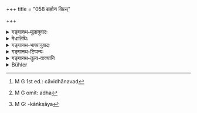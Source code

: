 +++
title = "058 ब्राह्मेण विप्रस्"

+++

<details><summary>गङ्गानथ-मूलानुवादः</summary>

Every time, the Brāhmana should sip water, either though the receptacle dedicated to Brahmā, or through that dedicated to Prajāpati, or through that dedicated to the ‘Thrice-ten’ (Gods); but never through that dedicated to the Pitṛs.—(58)
</details>

<details><summary>मेधातिथिः</summary>

**तीर्थ**शब्देन पवित्रम् उदकाधिकरणम् उच्यते । तारणाय पापप्रमोचनाय च तिष्ठतीति तीर्थम् । क्वचित् तु तरन्त्य् अनेनेति तीर्थम् उदकावतरणमार्गः । इह तूदकाधारकरतलैकदेश उच्यते । स्तुत्या वा तीर्थशब्दप्रयोगः । न हि तत्र नित्यस्था आपः । तेन **उपस्पृशेद्** आचामेत् । **ब्राह्मेणेत्य्** एतद् अपि स्तुत्यर्थम् एव । ब्रह्मा देवतास्येति । न हि तीर्थस्य देवता भवत्य् अयागरूपत्वाद् अमन्त्रत्वाच् च । यागरूपतां च केनचिद् धर्मेण शुद्धिहेतुत्वादिनाध्यारोप्य देवतातद्धितः । **नित्यकालं** शौचार्थे कर्माङ्गे च । **कः** प्रजापतिः, स देवतास्येति **कायम्** । एवं त्रिदशा देवता अस्येति **त्रैदशिकम्** । त्रिदशशब्दाद् देवताणिकृते स्वार्थे कः । देवतात्वं च पूर्ववत् । एभिस् तीर्थैर् **उपस्पृशेत्** । **विप्र**ग्रहणम् अविवक्षितम् । यतः क्षत्रियादीनं विशेषं वक्ष्यति । न चासत्यां सामान्यतः प्राप्तौ विशेषविधानम् उपपद्यते, "कण्ठगाभिस् तु भूमिपः" (म्ध् २.६२) इत्यादि । **न पित्र्येण** पितृदैवत्येन **कदाचिद्** अपि । स्फोटपिटकादिना ब्राह्मादितीर्थेष्व् अयोग्यताम् आयातेष्व् अपि ।

- <u>ननु</u> चाविधानाद्[^२१०] एव पित्र्यस्याप्राप्तिः । <u>अस्त्य्</u> अत्राशङ्का । पितृतीर्थज्ञापनार्थं तावत् पित्र्यं तयोर् अध[^२११] इत्य् अवश्यं वक्तव्यम् । न च तस्येह कार्यं निर्दिश्यते । कार्याकाङ्क्षायां[^२१२] प्रकृतत्वात् तेन कार्येण संबन्ध आशङ्क्येत । अद्य पुनः प्रतिषेधे सति पित्र्यम् इति समाख्ययैव कार्यावगतिः, उदकतर्पणादि पितृकर्म एतेन तीर्थेन कर्तव्यम् । एवं स्तुतिर् अन्वयिनी भवति । श्रुतिनोदितत्वाच् च ब्राह्मादीनां तदभावे प्राप्ताशङ्कानिवृत्त्यर्थं युक्तम् अस्याभिधानम् ॥ २.५८ ॥


[^२१२]:
     M G: -kāṅkṣāya


[^२११]:
     M G omit: adha


[^२१०]:
     M G 1st ed.: cāvidhānavad
</details>

<details><summary>गङ्गानथ-भाष्यानुवादः</summary>

The term ‘*tīrtha*,’ ‘Receptacle,’ means a clean vessel containing water; ‘*tīrtha*’ (literally) is that which exists for the purpose of saving people, *i.e*., freeing them from their sins. In some places ‘*tīrtha*’ is explained as ‘that by which people descend into water.’ In the present context however it stands for that part of the palm of the hand which contains water; and we must take the word ‘*tīrtha*’ as applied to the hand, with a view to eulogise it, only figuratively; for water does not remain in the hand always (and as such it cannot be called *tīrtha* in its literal sense).

Through the said receptacle, *he should sip water*.

‘*Dedicated to Brahmā*’;—this also is a figurative eulogy. The term means ‘that of which Brahmā is the deity’; and certainly the said ‘Receptacle,’ not being of the nature of a ‘sacrifice,’ or of a ‘Mantra,’ could not be said to be ‘dedicated to a deity.’ The special nominal affix in the word ‘*brāhma*,’ which denotes ‘dedication to a deity,’ may however be justified on the assumption that the said receptacle resembles a ‘sacrifice’ in certain characteristics, such as being the means of sanctification and so forth.

‘*Every time*’—*i.e*., for the purposes of cleanliness, as also as part of religious performances.

‘*Kāya*’—‘Ka’ stands for Prajāpati: hence ‘*kāya*’ is that which is dedicated to Prajāpati.

Similarly that which is dedicated to the ‘thrice-ten’—*i.e*., the Gods—is called the ‘*traidaśikam*.’ The word ‘*traidaśikam*’ is derived from ‘*tridaśa*’ with the deifìc affix ‘*aṇ*,’ and then the reflexive ‘*ka*.’ And the deific character in this case also is of the same kind as before (in the term ‘*brāhma*’).

Through these receptacles one should sip water. The mention of the
*Brāhmaṇa* (Vipra) is not meant to be significant here. For special
rules for the *Kṣatriya*, etc., are going to be added later on (in verse 62, *et seq*.); and unless we had a general rule, there could he no room for specifications \[and it is the present verse alone that could be taken as formulating that general rule, and hence it could not be taken as restricted to. the Brāhmaṇa only.\]

‘*Not through that dedicated to the* *Pitṛs*’—*i.e*., never through that of which the Pitṛs are the deity; even in cases where the aforesaid parts of the hand are disabled by the presence of boils and pimples.

*Objection*.—“The mere fact of *what is sacred to Pitṛs* not having been
enjoined makes it impossible to be used (why should the negation be re-iterated)?”

*Answer*.—There is one danger in that: The next verse supplies the
description of ‘the receptacle dedicated to Pitṛs’; while there is no use for it laid down in the present context; so that when one would proceed to seek for the use to which this particular receptacle could lie put, he might form the idea that it is to be used in connection with the act (*of sipping water*) that forms the subject-matter of the context. When, h owever, wc have the direct prohibition (of this receptacle, in connection with *water-sipping*), we gather the use for it from its very name, and conclude that the offering of water and such other rites for the *Pitṛs* are to be performed with ‘the receptacle dedicated to Pitṛs.’ In this manner the eulogy also becomes consistent. The ‘receptacles’ dedicated to Brahmā and the rest being directly enjoined as those to be used, people might be led into the mistake that in the absence of these the other may be used; hence with a view to prevent this it was only right to mention the *Pitrya-tīrtha* also (as that which should never be used).—(58)
</details>

<details><summary>गङ्गानथ-टिप्पन्यः</summary>

This verse is quoted in *Vīramitrodaya* (Āhnika, p. 76), where it is noted that according to Hemādri, the term ‘*vipra*’ stands for all the three twice-born castes, on the ground that Yājñavalkya’s text bearing on the subject uses the generic term ‘*dvija*—but this view is controverted on the ground that it is more reasonable to take, on the strength of Manu’s use of the particular term ‘*vipra*,’ the term ‘*dvija*’ of Yājñavalkya’s text as standing for the Brāhmaṇa only, rather than the other way about; as in this there is no stretching of the term ‘*dvija*’ which is often used for the Brāhmaṇa only; while in the other case the natural meaning of the term ‘*vipra*’ is unduly extended to other than Brāhmaṇas. The writer goes on to quote Medhātithi’s words (p. 100, 11.20-21)—“The mention of the *Vipra* is not meant to be significant here. For special rules for the Kṣatriya etc., are going to be added later on (in verse 62, *et seq*), and unless we had a general rule there could be no room for specifications; \[and it is the present verse alone that could be taken as formulating that general rule, and hence it could not be taken as restricted to the Brāhmaṇa only.”\] (*Translation* pp. 306-307);—and traverses this argument, on the ground that the present text is not injunctive of
*Ācamana*, and hence the special rule that follows in verse 62 regarding
*ācamana* can have no bearing upon this verse; the real injunction of
*Ācamana* is contained in verse 61. Verse 58, therefore, it is
concluded, must be taken only as enjoining a particular ‘*tīrtha*’ for the Brāhmaṇa.

Proceeding with the explanation of the verse, *Vīramitrodaya* adds—‘*nityakālam*’ meaning *always*; so that whenever *ācamana* has got to be done, it should be done by the Brāhmaṇa by anyone of the thfee methods herein described; and it adds that such is the ‘*svarasa*,’ ‘inclination,’ of Medhātithi also, which clearly refers to Medhātithi, p. 100, 1. 22. It goes on to point out, however, that the view of many Digests is that *as far as possible* the *Brāhmatīrtha* should be used.,—such being the implication of the qualification ‘*nityakālam*,’ which is more nearly related to the first option; and the other alternatives are to be taken up only when the *Brahma tīrtha* is disabled.—‘*Kāya*’ means ‘dedicated to Prajāpati,’ and ‘*Traidaśika*,’ ‘dedicated to the gods.’

It goes on to add that, though there was no possibility for the ‘*Pitrya tīrtha*’ to be employed,—it not being mentioned among those sanctioned,—yet it has been specially interdicted with a view to indicate that the *Pitryatīrtha* is never to be used, not even when every one of the three *tīrthas* permitted is impossible, through pimples and sores: so that in such emergencies, the *tīrtha* to be employed would be the *Āgneya* and others.

This verse is quoted in *Nityāchārapradīpa* (p. 64 and p. 253), which notes that ‘*Kāyatraidaśikabhyām*’ is the secondary alternative mentioned in view of the contingency of there being a wound or some incapacity in the ‘*Brāhmatīrtha*;—in *Śuddhikaumudī* (p. 339), which has the following note—‘*Kāya*’ is *Prājāpatya*; ‘*Traidaśika*’ is
*Daiva*; ‘*nityakālam*’ indicates that the second and third alternatives
are to be resorted to only in the event of the using of the first being impossible;—in *Ācāramayūkha* (p. 20), which explains *traidaśikam*’ as
*daivam*;—in *Smṛtisāroddhāra* (p. 311), which connects the negative
particle ‘*na*’ with the whole of the second line, and explains ‘*brāhma*’ as the base of the *aṅguṣṭha*, ‘*kāya*’ as *prājāpatya*, the base of the little finger, ‘*traidaśika*’ as *daiva*, the tip of the fingers, and ‘*pitrya*’ the base of the index finger;—and in
*Vīramitrodaya* (Paribhāṣā. p. 77), which quotes ‘Medhātithis’
explanation of the derivation of the term ‘*traidaśikam*’.
</details>

<details><summary>गङ्गानथ-तुल्य-वाक्यानि</summary>

**(Verses 58-59)  
**

*Vaśiṣṭha-Sṃṛti*, 3. 29.—‘The line beyond the base of the thumb is the
*Brāhma-tīrtha*; through that one should sip water thrice and then wash
with water.’

*Viṣṇu-Sṃṛti*, 62. 6.—‘He should sip water through the *Brahma-tīrtha*.’

*Yajñavalkya*, 1.18.—‘With hands between his knees, seated on a pure
spot, facing the north or the east, the twice-born should sip water.’

*Baudhāyana-Dharmasūtra*, 1. 5. 11.—‘One should sip water through the
*Brāhma-tīrtha*.’

*Baudhāyana-Dharmasūtra*, 5. 1. 12-13.—‘The base of the thumb is the
*Brāhma-tīrtha*; the tip of the thumb is the *Pitrya-tīrtha*; the tips
of the fingers, the *Daiva-tīrtha*; the base of the fingers, the
*Ārṣa-tīrtha*; the *Pitrya-tīrtha* is also that between the thumb and
the forefinger.’

*Viṣṇu-Smṛti*, 62.1-4.—‘For the twice born, the base of the little
finger is the**Prājāpatya*-tīrtha*; at the base of the thumb, the
*Brāhma-tīrtha*; at the tip of the fingers, the *Daiva*; at the base of
the forefinger, the *Pitrya*.’

*Yājñavalkya*, 1.19.—‘The base of the little finger, the base of the
forefinger, the base of the thumb, and the tip of the fingers of the hand constitute the *Prājāpatya, Pitrya, Brahma* and *Daiva* tīrthas respectively.’

*Śaṅkha* (quoted in Medhātithi).—‘The *Kāya* is at the base of the
little finger; the *Prājāpatya* at the base of the thumb, the *Daiva*, at the tips of the fingers; the *Pitrya*, at the base of the index-finger.’

*Śaṅkha-Likhita* (Parāśaramādhava, p. 221).—‘The *Brahmatīrtha* is
situated to the left of the thumb, on the line pointing upwards; the
*Pitrya* between the thumb and the index finger; the *Prājāpatya*
between the palm and the little index: on the top of the finger tips, the *Daiva*.’
</details>

<details><summary>Bühler</summary>

058	Let a Brahmana always sip water out of the part of the hand (tirtha) sacred to Brahman, or out of that sacred to Ka (Pragapati), or out of (that) sacred to the gods, never out of that sacred to the manes.
</details>
